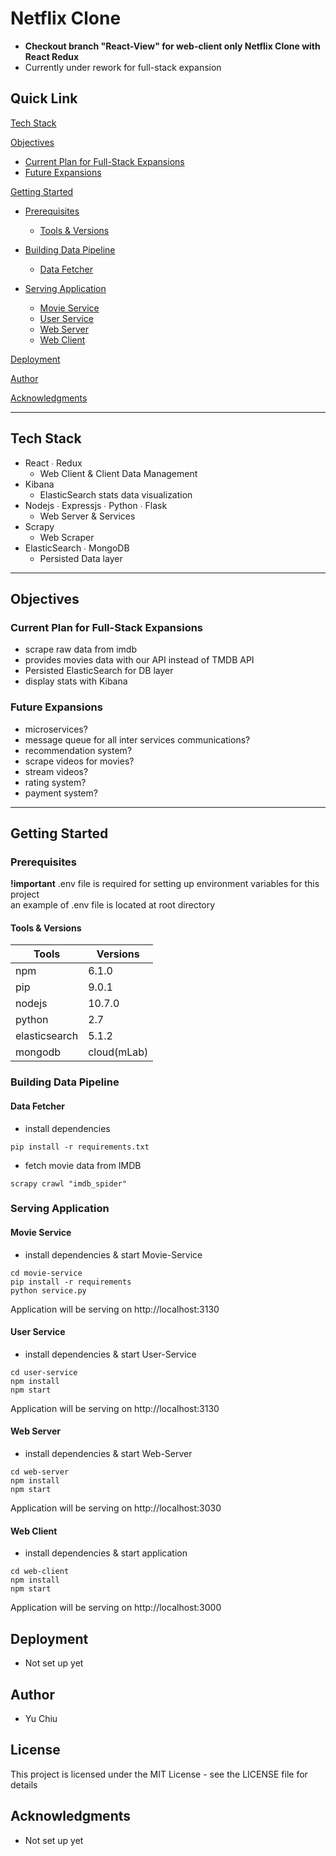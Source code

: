 # Netflix Clone

- **Checkout branch "React-View" for web-client only Netflix Clone with React Redux**
- Currently under rework for full-stack expansion

## Quick Link

[Tech Stack](#tech-stack)

[Objectives](#objectives)

- [Current Plan for Full-Stack Expansions](#current-plan-for-full-stack-expansions)
- [Future Expansions](#future-expansions)

[Getting Started](#getting-started)

- [Prerequisites](#prerequisites)

  - [Tools & Versions](#tools-&-versions)

- [Building Data Pipeline](#building-data-pipeline)

  - [Data Fetcher](#data-fetcher)

- [Serving Application](#serving-application)

  - [Movie Service](#movie-service)
  - [User Service](#user-service)
  - [Web Server](#web-server)
  - [Web Client](#web-client)

[Deployment](#deployment)

[Author](#author)

[Acknowledgments](#acknowledgments)

---

## Tech Stack

- React ∙ Redux
  - Web Client & Client Data Management
- Kibana
  - ElasticSearch stats data visualization
- Nodejs ∙ Expressjs ∙ Python ∙ Flask
  - Web Server & Services
- Scrapy
  - Web Scraper
- ElasticSearch ∙ MongoDB
  - Persisted Data layer

---

## Objectives

### Current Plan for Full-Stack Expansions

- scrape raw data from imdb
- provides movies data with our API instead of TMDB API
- Persisted ElasticSearch for DB layer
- display stats with Kibana

### Future Expansions

- microservices?
- message queue for all inter services communications?
- recommendation system?
- scrape videos for movies?
- stream videos?
- rating system?
- payment system?

---

## Getting Started

### Prerequisites

**!important** .env file is required for setting up environment variables for this project  
 an example of .env file is located at root directory

#### Tools & Versions

| Tools         | Versions    |
| ------------- | ----------- |
| npm           | 6.1.0       |
| pip           | 9.0.1       |
| nodejs        | 10.7.0      |
| python        | 2.7         |
| elasticsearch | 5.1.2       |
| mongodb       | cloud(mLab) |

### Building Data Pipeline

#### Data Fetcher

- install dependencies

```terminal
pip install -r requirements.txt
```

- fetch movie data from IMDB

```terminal
scrapy crawl "imdb_spider"
```

### Serving Application

#### Movie Service

- install dependencies & start Movie-Service

```terminal
cd movie-service
pip install -r requirements
python service.py
```

Application will be serving on http://localhost:3130

#### User Service

- install dependencies & start User-Service

```terminal
cd user-service
npm install
npm start
```

Application will be serving on http://localhost:3130

#### Web Server

- install dependencies & start Web-Server

```terminal
cd web-server
npm install
npm start
```

Application will be serving on http://localhost:3030

#### Web Client

- install dependencies & start application

```terminal
cd web-client
npm install
npm start
```

Application will be serving on http://localhost:3000

## Deployment

- Not set up yet

## Author

- Yu Chiu

## License

This project is licensed under the MIT License - see the LICENSE file for details

## Acknowledgments

- Not set up yet
